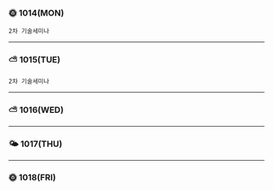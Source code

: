 ### 🌞 1014(MON)
    2차 기술세미나
---

### ⛅ 1015(TUE)
    2차 기술세미나
---

### ⛅ 1016(WED)
    
---

### 🌤 1017(THU)
    
---

### 🌞 1018(FRI)
    
    
